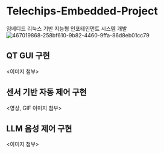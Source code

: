# Telechips-Embedded-Project
임베디드 리눅스 기반 지능형 인포테인먼트 시스템 개발
![467019868-258bf610-9b82-4460-9ffa-86d8eb01cc79](https://github.com/user-attachments/assets/449da876-f3d1-45b8-bace-1ff6a9cc10a9)

## QT GUI 구현
<이미지 첨부>

## 센서 기반 자동 제어 구현
<영상, GIF 이미지 첨부>

## LLM 음성 제어 구현
<이미지 첨부>
